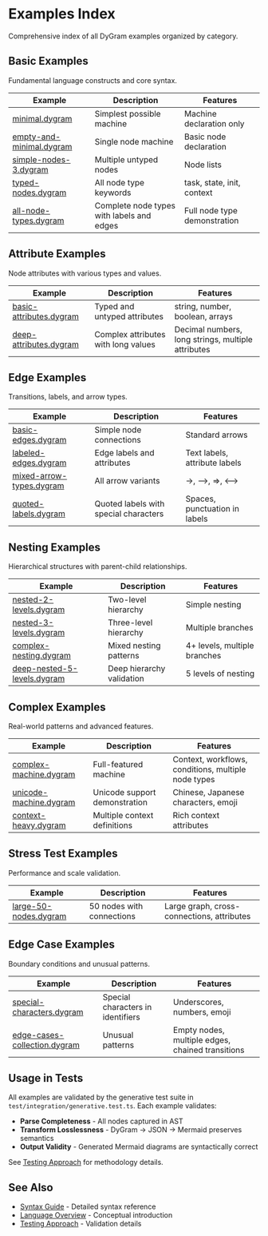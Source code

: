 # Examples Index

Comprehensive index of all DyGram examples organized by category.

## Basic Examples

Fundamental language constructs and core syntax.

| Example | Description | Features |
|---------|-------------|----------|
| [minimal.dygram](../examples/basic/minimal.dygram) | Simplest possible machine | Machine declaration only |
| [empty-and-minimal.dygram](../examples/basic/empty-and-minimal.dygram) | Single node machine | Basic node declaration |
| [simple-nodes-3.dygram](../examples/basic/simple-nodes-3.dygram) | Multiple untyped nodes | Node lists |
| [typed-nodes.dygram](../examples/basic/typed-nodes.dygram) | All node type keywords | task, state, init, context |
| [all-node-types.dygram](../examples/basic/all-node-types.dygram) | Complete node types with labels and edges | Full node type demonstration |

## Attribute Examples

Node attributes with various types and values.

| Example | Description | Features |
|---------|-------------|----------|
| [basic-attributes.dygram](../examples/attributes/basic-attributes.dygram) | Typed and untyped attributes | string, number, boolean, arrays |
| [deep-attributes.dygram](../examples/attributes/deep-attributes.dygram) | Complex attributes with long values | Decimal numbers, long strings, multiple attributes |

## Edge Examples

Transitions, labels, and arrow types.

| Example | Description | Features |
|---------|-------------|----------|
| [basic-edges.dygram](../examples/edges/basic-edges.dygram) | Simple node connections | Standard arrows |
| [labeled-edges.dygram](../examples/edges/labeled-edges.dygram) | Edge labels and attributes | Text labels, attribute labels |
| [mixed-arrow-types.dygram](../examples/edges/mixed-arrow-types.dygram) | All arrow variants | →, -->, =>, <--> |
| [quoted-labels.dygram](../examples/edges/quoted-labels.dygram) | Quoted labels with special characters | Spaces, punctuation in labels |

## Nesting Examples

Hierarchical structures with parent-child relationships.

| Example | Description | Features |
|---------|-------------|----------|
| [nested-2-levels.dygram](../examples/nesting/nested-2-levels.dygram) | Two-level hierarchy | Simple nesting |
| [nested-3-levels.dygram](../examples/nesting/nested-3-levels.dygram) | Three-level hierarchy | Multiple branches |
| [complex-nesting.dygram](../examples/nesting/complex-nesting.dygram) | Mixed nesting patterns | 4+ levels, multiple branches |
| [deep-nested-5-levels.dygram](../examples/nesting/deep-nested-5-levels.dygram) | Deep hierarchy validation | 5 levels of nesting |

## Complex Examples

Real-world patterns and advanced features.

| Example | Description | Features |
|---------|-------------|----------|
| [complex-machine.dygram](../examples/complex/complex-machine.dygram) | Full-featured machine | Context, workflows, conditions, multiple node types |
| [unicode-machine.dygram](../examples/complex/unicode-machine.dygram) | Unicode support demonstration | Chinese, Japanese characters, emoji |
| [context-heavy.dygram](../examples/complex/context-heavy.dygram) | Multiple context definitions | Rich context attributes |

## Stress Test Examples

Performance and scale validation.

| Example | Description | Features |
|---------|-------------|----------|
| [large-50-nodes.dygram](../examples/stress/large-50-nodes.dygram) | 50 nodes with connections | Large graph, cross-connections, attributes |

## Edge Case Examples

Boundary conditions and unusual patterns.

| Example | Description | Features |
|---------|-------------|----------|
| [special-characters.dygram](../examples/edge-cases/special-characters.dygram) | Special characters in identifiers | Underscores, numbers, emoji |
| [edge-cases-collection.dygram](../examples/edge-cases/edge-cases-collection.dygram) | Unusual patterns | Empty nodes, multiple edges, chained transitions |

## Usage in Tests

All examples are validated by the generative test suite in `test/integration/generative.test.ts`. Each example validates:

- **Parse Completeness** - All nodes captured in AST
- **Transform Losslessness** - DyGram → JSON → Mermaid preserves semantics
- **Output Validity** - Generated Mermaid diagrams are syntactically correct

See [Testing Approach](testing-approach.md) for methodology details.

## See Also

- [Syntax Guide](syntax-guide.md) - Detailed syntax reference
- [Language Overview](language-overview.md) - Conceptual introduction
- [Testing Approach](testing-approach.md) - Validation details
